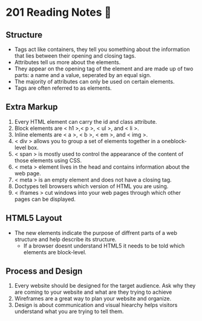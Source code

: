 # 201 Reading Notes 📖

## Structure 
- Tags act like containers, they tell you something about the information that lies between their opening and closing tags.
- Attributes tell us more about the elements.
- They appear on the opening tag of the element and are made up of two parts: a name and a value, seperated by an equal sign.
- The majority of attributes can only be used on certain elements.
- Tags are often referred to as elements.
## Extra Markup
1. Every HTML element can carry the id and class attribute.
2. Block elements are < h1 >,< p >, < ul >, and < li >.
3. Inline elements are < a >, < b >, < em >, and < img >.
4. < div > allows you to group a set of elements together in a oneblock-level box.
5. < span > is mostly used to control the appearance of the content of those elements using CSS.
6. < meta > element lives in the head and contains information about the web page.
7. < meta > is an empty element and does not have a closing tag.
8. Doctypes tell browsers which version of HTML you are using.
9. < iframes > cut windows into your web pages through which other pages can be displayed.
## HTML5 Layout
- The new elements indicate the purpose of diffrent parts of a web structure and help describe its structure.
  - If a browser doesnt understand HTML5 it needs to be told which elements are block-level.
## Process and Design 
1. Every website should be designed for the target audience. Ask why they are coming to your website and what are they trying to achieve
2. Wireframes are a great way to plan your website and organize.
3. Design is about communication and visual hiearchy helps visitors understand what you are trying to tell them.
